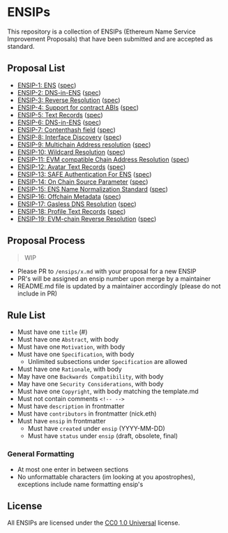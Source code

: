 # ENSIPs

This repository is a collection of ENSIPs (Ethereum Name Service Improvement Proposals) that have been submitted and are accepted as standard.

## Proposal List

- [ENSIP-1: ENS](https://docs.ens.domains/ensip/1) ([spec](./ensips/1.md))
- [ENSIP-2: DNS-in-ENS](https://docs.ens.domains/ensip/2) ([spec](./ensips/2.md))
- [ENSIP-3: Reverse Resolution](https://docs.ens.domains/ensip/3) ([spec](./ensips/3.md))
- [ENSIP-4: Support for contract ABIs](https://docs.ens.domains/ensip/4) ([spec](./ensips/4.md))
- [ENSIP-5: Text Records](https://docs.ens.domains/ensip/5) ([spec](./ensips/5.md))
- [ENSIP-6: DNS-in-ENS](https://docs.ens.domains/ensip/6) ([spec](./ensips/6.md))
- [ENSIP-7: Contenthash field](https://docs.ens.domains/ensip/7) ([spec](./ensips/7.md))
- [ENSIP-8: Interface Discovery](https://docs.ens.domains/ensip/8) ([spec](./ensips/8.md))
- [ENSIP-9: Multichain Address resolution](https://docs.ens.domains/ensip/9) ([spec](./ensips/9.md))
- [ENSIP-10: Wildcard Resolution](https://docs.ens.domains/ensip/10) ([spec](./ensips/10.md))
- [ENSIP-11: EVM compatible Chain Address Resolution](https://docs.ens.domains/ensip/11) ([spec](./ensips/11.md))
- [ENSIP-12: Avatar Text Records](https://docs.ens.domains/ensip/12) ([spec](./ensips/12.md))
- [ENSIP-13: SAFE Authentication For ENS](https://docs.ens.domains/ensip/13) ([spec](./ensips/13.md))
- [ENSIP-14: On Chain Source Parameter](https://docs.ens.domains/ensip/14) ([spec](./ensips/14.md))
- [ENSIP-15: ENS Name Normalization Standard](https://docs.ens.domains/ensip/15) ([spec](./ensips/15.md))
- [ENSIP-16: Offchain Metadata](https://docs.ens.domains/ensip/16) ([spec](./ensips/16.md))
- [ENSIP-17: Gasless DNS Resolution](https://docs.ens.domains/ensip/17) ([spec](./ensips/17.md))
- [ENSIP-18: Profile Text Records](https://docs.ens.domains/ensip/18) ([spec](./ensips/18.md))
- [ENSIP-19: EVM-chain Reverse Resolution](https://docs.ens.domains/ensip/19) ([spec](./ensips/19.md))

## Proposal Process

> WIP

- Please PR to `/ensips/x.md` with your proposal for a new ENSIP
- PR's will be assigned an ensip number upon merge by a maintainer
- README.md file is updated by a maintainer accordingly (please do not include in PR)

## Rule List

- Must have one `title` (#)
- Must have one `Abstract`, with body
- Must have one `Motivation`, with body
- Must have one `Specification`, with body
  - Unlimited subsections under `Specification` are allowed
- Must have one `Rationale`, with body
- May have one `Backwards Compatibility`, with body
- May have one `Security Considerations`, with body
- Must have one `Copyright`, with body matching the template.md
- Must not contain comments `<!-- -->`
- Must have `description` in frontmatter
- Must have `contributors` in frontmatter (nick.eth)
- Must have `ensip` in frontmatter
  - Must have `created` under `ensip` (YYYY-MM-DD)
  - Must have `status` under `ensip` (draft, obsolete, final)

### General Formatting

- At most one enter in between sections
- No unformattable characters (im looking at you apostrophes), exceptions include name formatting ensip's

## License

All ENSIPs are licensed under the [CC0 1.0 Universal](https://creativecommons.org/publicdomain/zero/1.0/) license.

